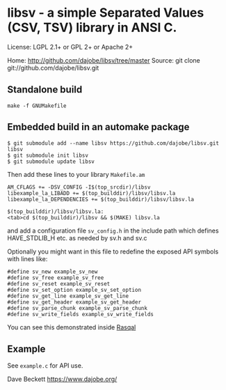 libsv - a simple Separated Values (CSV, TSV) library in ANSI C.
===============================================================

License: LGPL 2.1+ or GPL 2+ or Apache 2+

Home: http://github.com/dajobe/libsv/tree/master
Source: git clone git://github.com/dajobe/libsv.git

Standalone build
----------------

    make -f GNUMakefile

Embedded build in an automake package
-------------------------------------

    $ git submodule add --name libsv https://github.com/dajobe/libsv.git libsv
    $ git submodule init libsv
    $ git submodule update libsv

Then add these lines to your library `Makefile.am`

    AM_CFLAGS += -DSV_CONFIG -I$(top_srcdir)/libsv
    libexample_la_LIBADD += $(top_builddir)/libsv/libsv.la
    libexample_la_DEPENDENCIES += $(top_builddir)/libsv/libsv.la

    $(top_builddir)/libsv/libsv.la:
    <tab>cd $(top_builddir)/libsv && $(MAKE) libsv.la

and add a configuration file `sv_config.h` in the include path which
defines HAVE_STDLIB_H etc. as needed by sv.h and sv.c

Optionally you might want in this file to redefine the exposed API
symbols with lines like:

    #define sv_new example_sv_new
    #define sv_free example_sv_free
    #define sv_reset example_sv_reset
    #define sv_set_option example_sv_set_option
    #define sv_get_line example_sv_get_line
    #define sv_get_header example_sv_get_header
    #define sv_parse_chunk example_sv_parse_chunk
    #define sv_write_fields example_sv_write_fields

You can see this demonstrated inside [Rasqal](https://github.com/dajobe/rasqal)

Example
-------

See `example.c` for API use.

Dave Beckett
https://www.dajobe.org/
